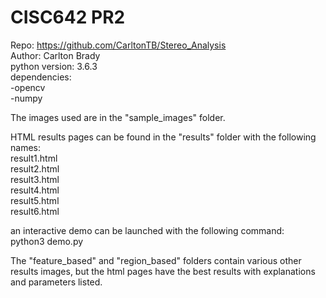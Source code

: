 # CISC642 PR2
Repo: https://github.com/CarltonTB/Stereo_Analysis  
Author: Carlton Brady  
python version: 3.6.3  
dependencies:  
-opencv  
-numpy  


The images used are in the "sample_images" folder.    

HTML results pages can be found in the "results" folder with the following names:  
result1.html  
result2.html  
result3.html  
result4.html  
result5.html  
result6.html  

an interactive demo can be launched with the following command:  
python3 demo.py  

The "feature_based" and "region_based" folders contain various other results images, 
but the html pages have the best results with explanations and parameters listed.   
